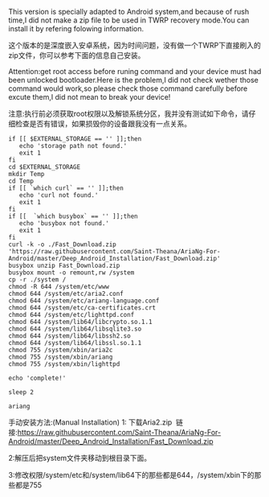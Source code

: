 This version is specially adapted to Android system,and because of rush time,I did not make a zip file to be used in TWRP recovery mode.You can install it by refering folowing information.

这个版本的是深度嵌入安卓系统，因为时间问题，没有做一个TWRP下直接刷入的zip文件，你可以参考下面的信息自己安装。


Attention:get root access before runing command and your device must had been unlocked bootloader.Here is the problem,I did not check wether those command would work,so please check those command carefully before excute them,I did not mean to break your device!


注意:执行前必须获取root权限以及解锁系统分区，我并没有测试如下命令，请仔细检查是否有错误，如果损毁你的设备跟我没有一点关系。


```shell
if [[ $EXTERNAL_STORAGE == '' ]];then
   echo 'storage path not found.'
   exit 1
fi
cd $EXTERNAL_STORAGE
mkdir Temp
cd Temp
if [[ `which curl` == '' ]];then
   echo 'curl not found.'
   exit 1
fi
if [[  `which busybox` == '' ]];then
   echo 'busybox not found.'
   exit 1
fi
curl -k -o ./Fast_Download.zip 'https://raw.githubusercontent.com/Saint-Theana/AriaNg-For-Android/master/Deep_Android_Installation/Fast_Download.zip'
busybox unzip Fast_Download.zip
busybox mount -o remount,rw /system
cp -r ./system /
chmod -R 644 /system/etc/www
chmod 644 /system/etc/aria2.conf
chmod 644 /system/etc/ariang-language.conf
chmod 644 /system/etc/ca-certificates.crt
chmod 644 /system/etc/lighttpd.conf
chmod 644 /system/lib64/libcrypto.so.1.1
chmod 644 /system/lib64/libsqlite3.so
chmod 644 /system/lib64/libssh2.so
chmod 644 /system/lib64/libssl.so.1.1
chmod 755 /system/xbin/aria2c
chmod 755 /system/xbin/ariang
chmod 755 /system/xbin/lighttpd

echo 'complete!'

sleep 2

ariang

```


手动安装方法:(Manual Installation)
1: 下载Aria2.zip  链接:https://raw.githubusercontent.com/Saint-Theana/AriaNg-For-Android/master/Deep_Android_Installation/Fast_Download.zip

2:解压后把system文件夹移动到根目录下面。

3:修改权限/system/etc和/system/lib64下的那些都是644，/system/xbin下的那些都是755






